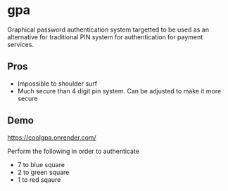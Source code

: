 # gpa

Graphical password authentication system targetted to be used as an alternative for traditional PIN system for authentication for payment services.

## Pros 
- Impossible to shoulder surf
- Much secure than 4 digit pin system. Can be adjusted to make it more secure


## Demo

https://coolgpa.onrender.com/

Perform the following in order to authenticate
- 7 to blue square
- 2 to green square
- 1 to red sqaure
